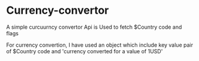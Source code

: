 # Currency-convertor

A simple curcuurncy convertor
Api is Used to fetch $Country code and flags

For currency convertion, 
I have used an object which include key value pair of $Country code and 'currency converted for a value of 1USD'
